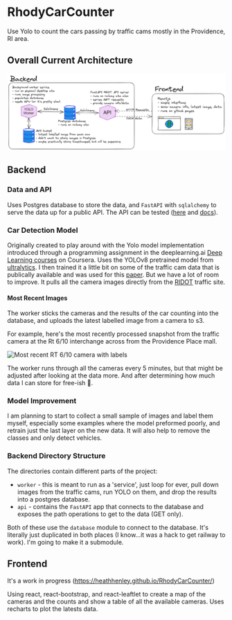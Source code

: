 # RhodyCarCounter
Use Yolo to count the cars passing by traffic cams mostly in the Providence, RI area. 

## Overall Current Architecture
![Current Architecture](/docs/img/traffic_app_setup.png "Current Architecture")

## Backend
### Data and API
Uses Postgres database to store the data, and `FastAPI` with `sqlalchemy` to serve the data up for a public API. The API can be tested ([here](https://rhodycarcounter-production.up.railway.app/api/cameras) and [docs](https://rhodycarcounter-production.up.railway.app/docs/)).

### Car Detection Model
Originally created to play around with the Yolo model implementation introduced
through a programming assignment in the deeplearning.ai [Deep Learning courses](https://www.deeplearning.ai/courses/deep-learning-specialization/) on Coursera. Uses the YOLOv8 pretrained model from [ultralytics](https://docs.ultralytics.com/). I then trained it a little bit on some of the traffic cam data that is publically available and was used for this [paper](https://proceedings.neurips.cc/paper/2019/file/ee389847678a3a9d1ce9e4ca69200d06-Paper.pdf). But we have a lot of room to improve. It pulls all the camera images directly from the [RIDOT](https://www.dot.ri.gov/travel/index.php) traffic site.

#### Most Recent Images
The worker sticks the cameras and the results of the car counting into the
database, and uploads the latest labelled image from a camera to s3.

For example, here's the most recently processed snapshot from the traffic camera at the Rt 6/10 interchange across from the Providence Place mall.

![Most recent RT 6/10 camera with labels](https://rhodycarcounter.s3.amazonaws.com/6_10+interchange.jpg?)

The worker runs through all the cameras every 5 minutes, but that might be adjusted after looking at the data more. And after determining how much data I can store for free-ish 🤣.

### Model Improvement
I am planning to start to collect a small sample of images and label them
myself, especially some examples where the model preformed poorly, and retrain
just the last layer on the new data. It will also help to remove the classes
and only detect vehicles.

### Backend Directory Structure
The directories contain different parts of the project:
- `worker` - this is meant to run as a 'service', just loop for ever,
pull down images from the traffic cams, run YOLO on them, and drop the results into a postgres database.
- `api` - contains the `FastAPI` app that connects to the database and exposes the path operations to get to the data (GET only).

Both of these use the `database` module to connect to the database. It's
literally just duplicated in both places (I know...it was a hack to get railway to work).
I'm going to make it a submodule.

## Frontend
It's a work in progress (https://heathhenley.github.io/RhodyCarCounter/)

Using react, react-bootstrap, and react-leaftlet to create a map of the cameras
and the counts and show a table of all the available cameras. Uses recharts to
plot the latests data.
